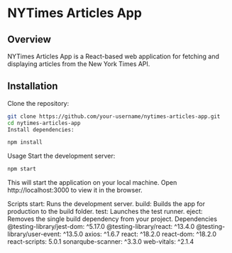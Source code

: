 # NYTimes Articles App

## Overview

NYTimes Articles App is a React-based web application for fetching and displaying articles from the New York Times API.

## Installation

Clone the repository:

```bash
git clone https://github.com/your-username/nytimes-articles-app.git
cd nytimes-articles-app
Install dependencies:
```

```bash
npm install
```

Usage
Start the development server:

```bash
npm start
```

This will start the application on your local machine. Open http://localhost:3000 to view it in the browser.

Scripts
start: Runs the development server.
build: Builds the app for production to the build folder.
test: Launches the test runner.
eject: Removes the single build dependency from your project.
Dependencies
@testing-library/jest-dom: ^5.17.0
@testing-library/react: ^13.4.0
@testing-library/user-event: ^13.5.0
axios: ^1.6.7
react: ^18.2.0
react-dom: ^18.2.0
react-scripts: 5.0.1
sonarqube-scanner: ^3.3.0
web-vitals: ^2.1.4

```

```
